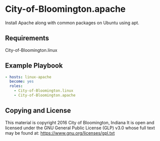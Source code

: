 City-of-Bloomington.apache
=========

Install Apache along with common packages on Ubuntu using apt.

Requirements
------------

City-of-Bloomington.linux

Example Playbook
----------------
```yml
- hosts: linux-apache
  become: yes
  roles:
    - City-of-Bloomington.linux
    - City-of-Bloomington.apache
```

Copying and License
-------
This material is copyright 2016 City of Bloomington, Indiana
It is open and licensed under the GNU General Public License (GLP) v3.0 whose full text may be found at:
https://www.gnu.org/licenses/gpl.txt
